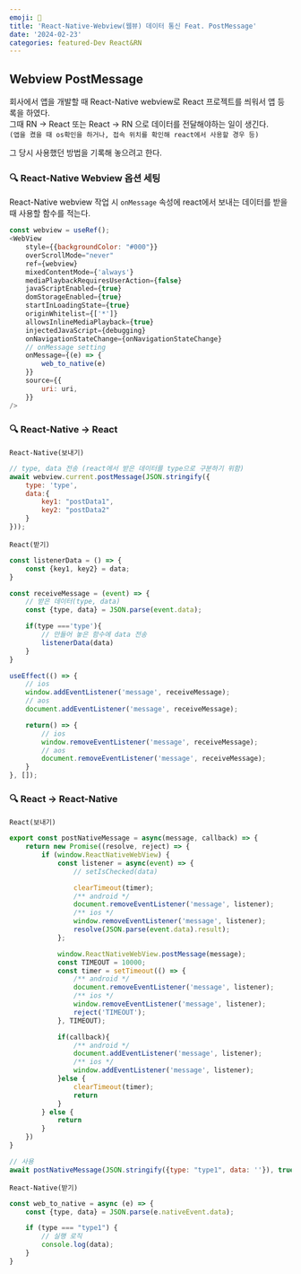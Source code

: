```yaml
---
emoji: 📮
title: 'React-Native-Webview(웹뷰) 데이터 통신 Feat. PostMessage'
date: '2024-02-23'
categories: featured-Dev React&RN
---
```


## Webview PostMessage

회사에서 앱을 개발할 때 React-Native webview로 React 프로젝트를 씌워서 앱 등록을 하였다.  
그때 RN -> React 또는 React -> RN 으로 데이터를 전달해야하는 일이 생긴다.  
`(앱을 켰을 때 os확인을 하거나, 접속 위치를 확인해 react에서 사용할 경우 등)`  
  
  
그 당시 사용했던 방법을 기록해 놓으려고 한다.  
  

### 🔍 React-Native Webview 옵션 세팅

React-Native webview 작업 시 `onMessage` 속성에 react에서 보내는 데이터를 받을 때 사용할 함수를 적는다.

```js
const webview = useRef();
<WebView
    style={{backgroundColor: "#000"}}
    overScrollMode="never"
    ref={webview}
    mixedContentMode={'always'}
    mediaPlaybackRequiresUserAction={false}
    javaScriptEnabled={true}
    domStorageEnabled={true}
    startInLoadingState={true}
    originWhitelist={['*']}
    allowsInlineMediaPlayback={true}
    injectedJavaScript={debugging}
    onNavigationStateChange={onNavigationStateChange}
    // onMessage setting
    onMessage={(e) => {
        web_to_native(e)
    }}
    source={{
        uri: uri,
    }}
/>
```

### 🔍 React-Native -> React

`React-Native(보내기)`

```js
// type, data 전송 (react에서 받은 데이터를 type으로 구분하기 위함)
await webview.current.postMessage(JSON.stringify({
    type: 'type',
    data:{
        key1: "postData1",
        key2: "postData2"
    }
}));
```

`React(받기)`

```js
const listenerData = () => {
    const {key1, key2} = data;
}

const receiveMessage = (event) => {
    // 받은 데이터(type, data)
    const {type, data} = JSON.parse(event.data);

    if(type ==='type'){
        // 만들어 놓은 함수에 data 전송
        listenerData(data)
    }
}

useEffect(() => {
    // ios
    window.addEventListener('message', receiveMessage);
    // aos
    document.addEventListener('message', receiveMessage);

    return() => {
        // ios
        window.removeEventListener('message', receiveMessage);
        // aos
        document.removeEventListener('message', receiveMessage);
    }
}, []);
```

### 🔍 React -> React-Native

`React(보내기)`

```js
export const postNativeMessage = async(message, callback) => {
    return new Promise((resolve, reject) => {
        if (window.ReactNativeWebView) {
            const listener = async(event) => {
                // setIsChecked(data)

                clearTimeout(timer);
                /** android */
                document.removeEventListener('message', listener);
                /** ios */
                window.removeEventListener('message', listener);
                resolve(JSON.parse(event.data).result);
            };

            window.ReactNativeWebView.postMessage(message);
            const TIMEOUT = 10000;
            const timer = setTimeout(() => {
                /** android */
                document.removeEventListener('message', listener);
                /** ios */
                window.removeEventListener('message', listener);
                reject('TIMEOUT');
            }, TIMEOUT);

            if(callback){
                /** android */
                document.addEventListener('message', listener);
                /** ios */
                window.addEventListener('message', listener);
            }else {
                clearTimeout(timer);
                return
            }
        } else {
            return
        }
    })
}

// 사용
await postNativeMessage(JSON.stringify({type: "type1", data: ''}), true);
```

`React-Native(받기)`

```js
const web_to_native = async (e) => {
    const {type, data} = JSON.parse(e.nativeEvent.data);

    if (type === "type1") {
        // 실행 로직
        console.log(data);
    }
}
```

```toc
```